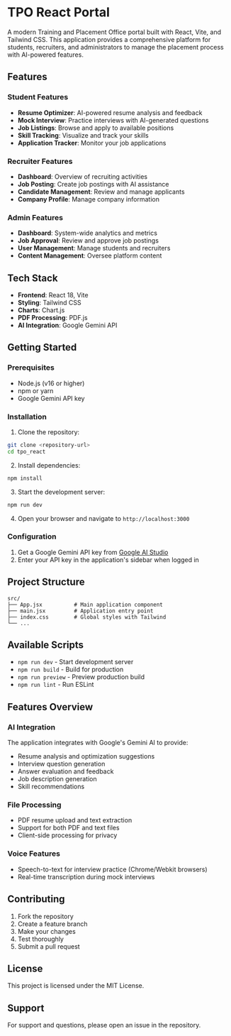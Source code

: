 # TPO React Portal

A modern Training and Placement Office portal built with React, Vite, and Tailwind CSS. This application provides a comprehensive platform for students, recruiters, and administrators to manage the placement process with AI-powered features.

## Features

### Student Features
- **Resume Optimizer**: AI-powered resume analysis and feedback
- **Mock Interview**: Practice interviews with AI-generated questions
- **Job Listings**: Browse and apply to available positions
- **Skill Tracking**: Visualize and track your skills
- **Application Tracker**: Monitor your job applications

### Recruiter Features
- **Dashboard**: Overview of recruiting activities
- **Job Posting**: Create job postings with AI assistance
- **Candidate Management**: Review and manage applicants
- **Company Profile**: Manage company information

### Admin Features
- **Dashboard**: System-wide analytics and metrics
- **Job Approval**: Review and approve job postings
- **User Management**: Manage students and recruiters
- **Content Management**: Oversee platform content

## Tech Stack

- **Frontend**: React 18, Vite
- **Styling**: Tailwind CSS
- **Charts**: Chart.js
- **PDF Processing**: PDF.js
- **AI Integration**: Google Gemini API

## Getting Started

### Prerequisites
- Node.js (v16 or higher)
- npm or yarn
- Google Gemini API key

### Installation

1. Clone the repository:
```bash
git clone <repository-url>
cd tpo_react
```

2. Install dependencies:
```bash
npm install
```

3. Start the development server:
```bash
npm run dev
```

4. Open your browser and navigate to `http://localhost:3000`

### Configuration

1. Get a Google Gemini API key from [Google AI Studio](https://makersuite.google.com/app/apikey)
2. Enter your API key in the application's sidebar when logged in

## Project Structure

```
src/
├── App.jsx          # Main application component
├── main.jsx         # Application entry point
├── index.css        # Global styles with Tailwind
└── ...
```

## Available Scripts

- `npm run dev` - Start development server
- `npm run build` - Build for production
- `npm run preview` - Preview production build
- `npm run lint` - Run ESLint

## Features Overview

### AI Integration
The application integrates with Google's Gemini AI to provide:
- Resume analysis and optimization suggestions
- Interview question generation
- Answer evaluation and feedback
- Job description generation
- Skill recommendations

### File Processing
- PDF resume upload and text extraction
- Support for both PDF and text files
- Client-side processing for privacy

### Voice Features
- Speech-to-text for interview practice (Chrome/Webkit browsers)
- Real-time transcription during mock interviews

## Contributing

1. Fork the repository
2. Create a feature branch
3. Make your changes
4. Test thoroughly
5. Submit a pull request

## License

This project is licensed under the MIT License.

## Support

For support and questions, please open an issue in the repository.
